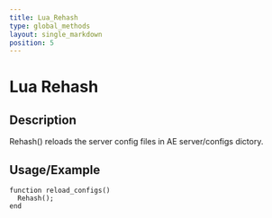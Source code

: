 ```yaml
---
title: Lua_Rehash
type: global_methods
layout: single_markdown
position: 5
---
```


# Lua Rehash

## Description

Rehash() reloads the server config files in AE server/configs dictory.

## Usage/Example

```
function reload_configs()
  Rehash();
end
```
